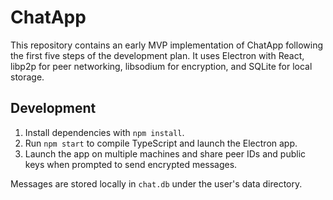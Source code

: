 # ChatApp

This repository contains an early MVP implementation of ChatApp following the first five steps of the development plan. It uses Electron with React, libp2p for peer networking, libsodium for encryption, and SQLite for local storage.

## Development

1. Install dependencies with `npm install`.
2. Run `npm start` to compile TypeScript and launch the Electron app.
3. Launch the app on multiple machines and share peer IDs and public keys when prompted to send encrypted messages.

Messages are stored locally in `chat.db` under the user's data directory.
